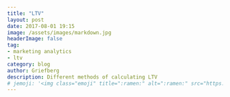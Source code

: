 ```yaml
---
title: "LTV"
layout: post
date: 2017-08-01 19:15
image: /assets/images/markdown.jpg
headerImage: false
tag:
- marketing analytics
- ltv
category: blog
author: Griefberg
description: Different methods of calculating LTV
# jemoji: '<img class="emoji" title=":ramen:" alt=":ramen:" src="https://assets.github.com/images/icons/emoji/unicode/1f35c.png" height="20" width="20" align="absmiddle">'
---
```


